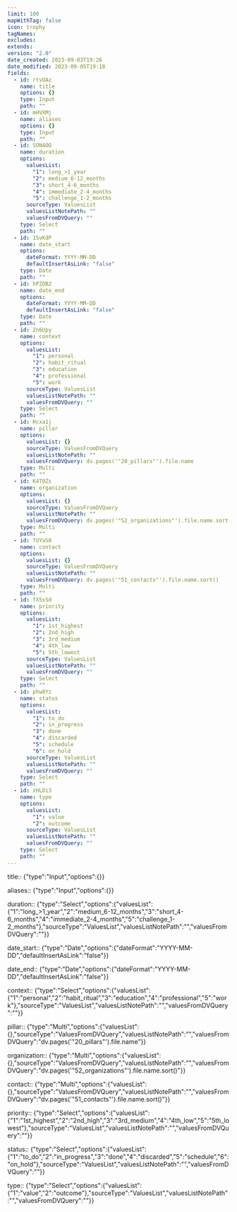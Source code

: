 ```yaml
---
limit: 100
mapWithTag: false
icon: trophy
tagNames: 
excludes: 
extends: 
version: "2.0"
date_created: 2023-09-03T19:26
date_modified: 2023-09-05T19:18
fields:
  - id: rtvOAz
    name: title
    options: {}
    type: Input
    path: ""
  - id: mHVXMj
    name: aliases
    options: {}
    type: Input
    path: ""
  - id: SON4OO
    name: duration
    options:
      valuesList:
        "1": long_>1_year
        "2": medium_6-12_months
        "3": short_4-6_months
        "4": immediate_2-4_months
        "5": challenge_1-2_months
      sourceType: ValuesList
      valuesListNotePath: ""
      valuesFromDVQuery: ""
    type: Select
    path: ""
  - id: 15vKdP
    name: date_start
    options:
      dateFormat: YYYY-MM-DD
      defaultInsertAsLink: "false"
    type: Date
    path: ""
  - id: hPZOB2
    name: date_end
    options:
      dateFormat: YYYY-MM-DD
      defaultInsertAsLink: "false"
    type: Date
    path: ""
  - id: Zn6Upy
    name: context
    options:
      valuesList:
        "1": personal
        "2": habit_ritual
        "3": education
        "4": professional
        "5": work
      sourceType: ValuesList
      valuesListNotePath: ""
      valuesFromDVQuery: ""
    type: Select
    path: ""
  - id: Hcxa1j
    name: pillar
    options:
      valuesList: {}
      sourceType: ValuesFromDVQuery
      valuesListNotePath: ""
      valuesFromDVQuery: dv.pages('"20_pillars"').file.name
    type: Multi
    path: ""
  - id: K4T0Zs
    name: organization
    options:
      valuesList: {}
      sourceType: ValuesFromDVQuery
      valuesListNotePath: ""
      valuesFromDVQuery: dv.pages('"52_organizations"').file.name.sort()
    type: Multi
    path: ""
  - id: fUYaS8
    name: contact
    options:
      valuesList: {}
      sourceType: ValuesFromDVQuery
      valuesListNotePath: ""
      valuesFromDVQuery: dv.pages('"51_contacts"').file.name.sort()
    type: Multi
    path: ""
  - id: fX5sSd
    name: priority
    options:
      valuesList:
        "1": 1st_highest
        "2": 2nd_high
        "3": 3rd_medium
        "4": 4th_low
        "5": 5th_lowest
      sourceType: ValuesList
      valuesListNotePath: ""
      valuesFromDVQuery: ""
    type: Select
    path: ""
  - id: phw8Yz
    name: status
    options:
      valuesList:
        "1": to_do
        "2": in_progress
        "3": done
        "4": discarded
        "5": schedule
        "6": on_hold
      sourceType: ValuesList
      valuesListNotePath: ""
      valuesFromDVQuery: ""
    type: Select
    path: ""
  - id: zHLDi3
    name: type
    options:
      valuesList:
        "1": value
        "2": outcome
      sourceType: ValuesList
      valuesListNotePath: ""
      valuesFromDVQuery: ""
    type: Select
    path: ""
---
```


title:: {"type":"Input","options":{}}

aliases:: {"type":"Input","options":{}}

duration:: {"type":"Select","options":{"valuesList":{"1":"long_>1_year","2":"medium_6-12_months","3":"short_4-6_months","4":"immediate_2-4_months","5":"challenge_1-2_months"},"sourceType":"ValuesList","valuesListNotePath":"","valuesFromDVQuery":""}}

date_start:: {"type":"Date","options":{"dateFormat":"YYYY-MM-DD","defaultInsertAsLink":"false"}}

date_end:: {"type":"Date","options":{"dateFormat":"YYYY-MM-DD","defaultInsertAsLink":"false"}}

context:: {"type":"Select","options":{"valuesList":{"1":"personal","2":"habit_ritual","3":"education","4":"professional","5":"work"},"sourceType":"ValuesList","valuesListNotePath":"","valuesFromDVQuery":""}}

pillar:: {"type":"Multi","options":{"valuesList":{},"sourceType":"ValuesFromDVQuery","valuesListNotePath":"","valuesFromDVQuery":"dv.pages('\"20_pillars\"').file.name"}}

organization:: {"type":"Multi","options":{"valuesList":{},"sourceType":"ValuesFromDVQuery","valuesListNotePath":"","valuesFromDVQuery":"dv.pages('\"52_organizations\"').file.name.sort()"}}

contact:: {"type":"Multi","options":{"valuesList":{},"sourceType":"ValuesFromDVQuery","valuesListNotePath":"","valuesFromDVQuery":"dv.pages('\"51_contacts\"').file.name.sort()"}}

priority:: {"type":"Select","options":{"valuesList":{"1":"1st_highest","2":"2nd_high","3":"3rd_medium","4":"4th_low","5":"5th_lowest"},"sourceType":"ValuesList","valuesListNotePath":"","valuesFromDVQuery":""}}

status:: {"type":"Select","options":{"valuesList":{"1":"to_do","2":"in_progress","3":"done","4":"discarded","5":"schedule","6":"on_hold"},"sourceType":"ValuesList","valuesListNotePath":"","valuesFromDVQuery":""}}

type:: {"type":"Select","options":{"valuesList":{"1":"value","2":"outcome"},"sourceType":"ValuesList","valuesListNotePath":"","valuesFromDVQuery":""}}
